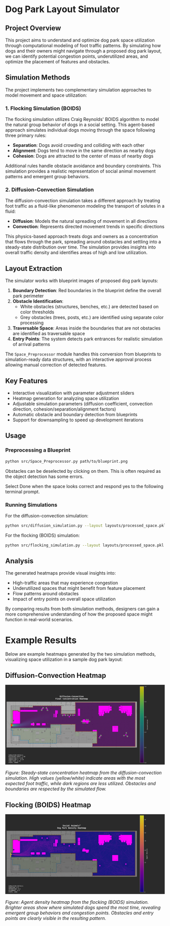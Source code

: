 # Dog Park Layout Simulator

## Project Overview

This project aims to understand and optimize dog park space utilization through computational modeling of foot traffic patterns. By simulating how dogs and their owners might navigate through a proposed dog park layout, we can identify potential congestion points, underutilized areas, and optimize the placement of features and obstacles.

## Simulation Methods

The project implements two complementary simulation approaches to model movement and space utilization:

### 1. Flocking Simulation (BOIDS)

The flocking simulation utilizes Craig Reynolds' BOIDS algorithm to model the natural group behavior of dogs in a social setting. This agent-based approach simulates individual dogs moving through the space following three primary rules:

- **Separation**: Dogs avoid crowding and colliding with each other
- **Alignment**: Dogs tend to move in the same direction as nearby dogs
- **Cohesion**: Dogs are attracted to the center of mass of nearby dogs

Additional rules handle obstacle avoidance and boundary constraints. This simulation provides a realistic representation of social animal movement patterns and emergent group behaviors.

### 2. Diffusion-Convection Simulation

The diffusion-convection simulation takes a different approach by treating foot traffic as a fluid-like phenomenon modeling the transport of solutes in a fluid:

- **Diffusion**: Models the natural spreading of movement in all directions
- **Convection**: Represents directed movement trends in specific directions

This physics-based approach treats dogs and owners as a concentration that flows through the park, spreading around obstacles and settling into a steady-state distribution over time. The simulation provides insights into overall traffic density and identifies areas of high and low utilization.

## Layout Extraction

The simulator works with blueprint images of proposed dog park layouts:

1. **Boundary Detection**: Red boundaries in the blueprint define the overall park perimeter
2. **Obstacle Identification**: 
   - White obstacles (structures, benches, etc.) are detected based on color thresholds
   - Grey obstacles (trees, posts, etc.) are identified using separate color processing
3. **Traversable Space**: Areas inside the boundaries that are not obstacles are identified as traversable space
4. **Entry Points**: The system detects park entrances for realistic simulation of arrival patterns

The `Space_Preprocessor` module handles this conversion from blueprints to simulation-ready data structures, with an interactive approval process allowing manual correction of detected features.

## Key Features

- Interactive visualization with parameter adjustment sliders
- Heatmap generation for analyzing space utilization
- Adjustable simulation parameters (diffusion coefficient, convection direction, cohesion/separation/alignment factors)
- Automatic obstacle and boundary detection from blueprints
- Support for downsampling to speed up development iterations

## Usage

### Preprocessing a Blueprint

```bash
python src/Space_Preprocessor.py path/to/blueprint.png
```

Obstacles can be deselected by clicking on them. This is often required as the object detection has some errors. 

Select Done when the space looks correct and respond yes to the following terminal prompt. 

### Running Simulations

For the diffusion-convection simulation:
```bash
python src/diffusion_simulation.py --layout layouts/processed_space.pkl --diffusion 1.0 --convection_x 0.5 --convection_y -0.1 --dt 0.15 --steps 2000 --heatmap
```

For the flocking (BOIDS) simulation:
```bash
python src/flocking_simulation.py --layout layouts/processed_space.pkl --steps 2000 --heatmap
```

## Analysis

The generated heatmaps provide visual insights into:
- High-traffic areas that may experience congestion
- Underutilized spaces that might benefit from feature placement
- Flow patterns around obstacles
- Impact of entry points on overall space utilization

By comparing results from both simulation methods, designers can gain a more comprehensive understanding of how the proposed space might function in real-world scenarios.

# Example Results

Below are example heatmaps generated by the two simulation methods, visualizing space utilization in a sample dog park layout:

## Diffusion-Convection Heatmap

![Diffusion-Convection Heatmap](figures/diffusion_heatmap.png)

*Figure: Steady-state concentration heatmap from the diffusion-convection simulation. High values (yellow/white) indicate areas with the most expected foot traffic, while dark regions are less utilized. Obstacles and boundaries are respected by the simulated flow.*

## Flocking (BOIDS) Heatmap

![Flocking Heatmap](figures/flocking_heatmap.png)

*Figure: Agent density heatmap from the flocking (BOIDS) simulation. Brighter areas show where simulated dogs spend the most time, revealing emergent group behaviors and congestion points. Obstacles and entry points are clearly visible in the resulting pattern.*
